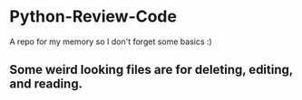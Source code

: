 # Python-Review-Code
A repo for my memory so I don't forget some basics :) 
## Some weird looking files are for deleting, editing, and reading.
